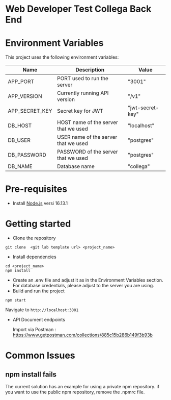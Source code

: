# Web Developer Test Collega Back End

# Environment Variables
This project uses the following environment variables:

| Name                          | Description                         | Value                                  |
| ----------------------------- | ------------------------------------| -----------------------------------------------|
|APP_PORT           | PORT used to run the server           | "3001"      |
|APP_VERSION          | Currently running API version          | "/v1"      |
|APP_SECRET_KEY          | Secret key for JWT         | "jwt-secret-key"      |
|DB_HOST          | HOST name of the server that we used         | "localhost"      |
|DB_USER          | USER name of the server  that we used         | "postgres"      |
|DB_PASSWORD          | PASSWORD of the server that we used       | "postgres"      |
|DB_NAME          | Database name        | "collega"      |


# Pre-requisites
- Install [Node.js](https://nodejs.org/en/) versi 16.13.1


# Getting started
- Clone the repository
```
git clone  <git lab template url> <project_name>
```
- Install dependencies
```
cd <project_name>
npm install
```
- Create an .env file and adjust it as in the Environment Variables section. For database credentials, please adjust to the server you are using.
- Build and run the project
```
npm start
```
  Navigate to `http://localhost:3001`

- API Document endpoints

  Import via Postman : https://www.getpostman.com/collections/885c15b286b149f3b93b



# Common Issues

## npm install fails
The current solution has an example for using a private npm repository. if you want to use the public npm repository, remove the .npmrc file.

